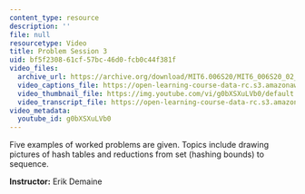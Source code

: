 ```yaml
---
content_type: resource
description: ''
file: null
resourcetype: Video
title: Problem Session 3
uid: bf5f2308-61cf-57bc-46d0-fcb0c44f381f
video_files:
  archive_url: https://archive.org/download/MIT6.006S20/MIT6_006S20_02_21_Problem_Session_3_300k.mp4
  video_captions_file: https://open-learning-course-data-rc.s3.amazonaws.com/6-006-introduction-to-algorithms-spring-2020/bdedc121a8aa5712aea43f919e763a50_g0bXSXuLVb0.vtt
  video_thumbnail_file: https://img.youtube.com/vi/g0bXSXuLVb0/default.jpg
  video_transcript_file: https://open-learning-course-data-rc.s3.amazonaws.com/6-006-introduction-to-algorithms-spring-2020/b0daad0af274767463cc825de2134987_g0bXSXuLVb0.pdf
video_metadata:
  youtube_id: g0bXSXuLVb0
---
```


Five examples of worked problems are given. Topics include drawing pictures of hash tables and reductions from set (hashing bounds) to sequence.

**Instructor:** Erik Demaine